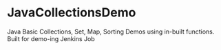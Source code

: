 # JavaCollectionsDemo
Java Basic Collections, Set, Map, Sorting Demos using in-built functions. Built for demo-ing Jenkins Job
